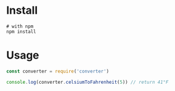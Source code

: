 # Install
```
# with npm
npm install 
```

# Usage
```javascript
const converter = require('converter')

console.log(converter.celsiumToFahrenheit(5)) // return 41°F
```
